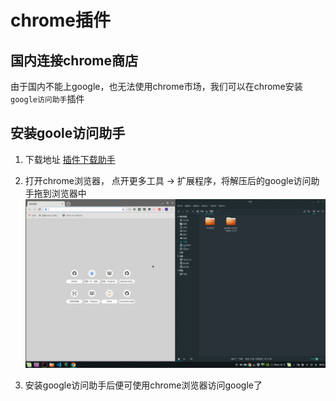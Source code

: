# chrome插件

## 国内连接chrome商店

由于国内不能上google，也无法使用chrome市场，我们可以在chrome安装`google访问助手`插件

## 安装goole访问助手

1. 下载地址 [插件下载助手](https://github.com/haotian-wang/google-access-helper)

2. 打开chrome浏览器， 点开更多工具 -> 扩展程序，将解压后的google访问助手拖到浏览器中
![avatar](../screenshots/工具箱/chrome插件/chrome插件安装.gif)

3. 安装google访问助手后便可使用chrome浏览器访问google了
